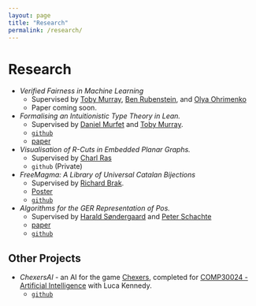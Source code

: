 ```yaml
---
layout: page
title: "Research"
permalink: /research/
---
```


# Research

* *Verified Fairness in Machine Learning*
  * Supervised by [Toby Murray](https://people.eng.unimelb.edu.au/tobym/), [Ben Rubenstein](https://www.bipr.net), and [Olya Ohrimenko](https://people.eng.unimelb.edu.au/oohrimenko/)
  * Paper coming soon.
* *Formalising an Intuitionistic Type Theory in Lean.*
  * Supervised by [Daniel Murfet](http://therisingsea.org) and [Toby Murray](https://people.eng.unimelb.edu.au/tobym/). 
  * [`github`](https://github.com/billy-price/TL)
  * [paper](https://nbviewer.jupyter.org/github/billy-price/TL/blob/master/docs/report/TypeTheoryInLean.pdf)
* *Visualisation of R-Cuts in Embedded Planar Graphs.*
  * Supervised by [Charl Ras](https://findanexpert.unimelb.edu.au/profile/199833-charl-ras)
  * `github` (Private)
* *FreeMagma: A Library of Universal Catalan Bijections*
  * Supervised by [Richard Brak](https://findanexpert.unimelb.edu.au/profile/13941-richard-brak).
  * [Poster](https://nbviewer.jupyter.org/github/billy-price/vacposter/blob/master/poster.pdf)
  * [`github`](https://github.com/billy-price/FreeMagma)
* *Algorithms for the GER Representation of Pos.*
  * Supervised by [Harald Søndergaard](http://people.eng.unimelb.edu.au/harald/) and [Peter Schachte](http://people.eng.unimelb.edu.au/schachte/)
  * [paper](https://nbviewer.jupyter.org/github/billy-price/FR/blob/master/report/FR.pdf)
  * [`github`](https://github.com/billy-price/FR)

## Other Projects
* *ChexersAI* - an AI for the game [Chexers](https://nbviewer.jupyter.org/github/billy-price/ChexersAI/blob/master/game-spec-2019.pdf), completed for [COMP30024 - Artificial Intelligence](https://handbook.unimelb.edu.au/subjects/comp30024/) with Luca Kennedy.
  * [`github`](https://github.com/billy-price/ChexersAI)